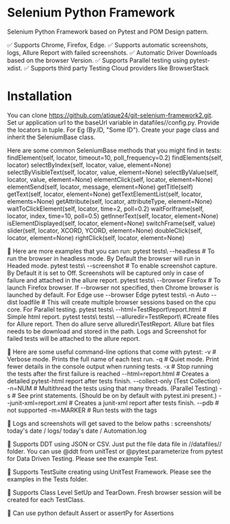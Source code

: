 # Selenium Python Framework 

Selenium Python Framework based on Pytest and POM Design pattern.

✅ Supports Chrome, Firefox, Edge.
✅ Supports automatic screenshots, logs, Allure Report with failed screenshots.
✅ Automatic Driver Downloads based on the browser Version.
✅ Supports Parallel testing using pytest-xdist.
✅ Supports third party Testing Cloud providers like BrowserStack


# Installation
You can clone https://github.com/atique24/git-selenium-framework2.git.
Set ur application url to the baseUrl variable in datafiles//config.py. 
Provide the locators in tuple. For Eg (By.ID, "Some ID").
Create your page class and inherit the SeleniumBase class. 

Here are some common SeleniumBase methods that you might find in tests:
findElement(self, locator, timeout=10, poll_frequency=0.2)
findElements(self, locator)
selectByIndex(self, locator, value, element=None)
selectByVisibleText(self, locator, value, element=None)
selectByValue(self, locator, value, element=None)
elementClick(self, locator, element=None)
elementSend(self, locator, message, element=None)
getTitle(self)
getText(self, locator, element=None)
getTextElementList(self, locator, elements=None)
getAttribute(self, locator, attributeType, element=None)
waitToClickElement(self, locator, time=2, poll=0.2)
waitForIframe(self, locator, index, time=10, poll=0.5)
getInnerText(self, locator, element=None)
isElementDisplayed(self, locator, element=None)
switchFrame(self, value)
slider(self, locator, XCORD, YCORD, element=None)
doubleClick(self, locator, element=None)
rightClick(self, locator, element=None)

🔵 Here are more examples that you can run:
pytest tests\ --headless   # To run the browser in headless mode. By Default the browser will run in Headed mode.
pytest tests\ --screenshot # To enable screenshot capture. By Default it is set to Off. Screenshots will be captured only in case of failure and attached in the allure report.
pytest tests\ --browser Firefox # To launch Firefox browser. If --browser not specified, then Chrome browser is launched by default. For Edge use --browser Edge
pytest tests\ -n Auto --dist loadfile # This will create multiple browser sessions based on the cpu core. For Parallel testing.
pytest tests\ --html=TestReport\report.html # Simple html report.
pytest tests\ tests\  --alluredir=TestReport\  #Create files for Allure report. Then do allure serve alluredir\TestReport. Allure bat files needs to be download and stored in the path. Logs and Screenshot for failed tests will be attached to the allure report. 

🔵 Here are some useful command-line options that come with pytest:
-v  # Verbose mode. Prints the full name of each test run.
-q  # Quiet mode. Print fewer details in the console output when running tests.
-x  # Stop running the tests after the first failure is reached
--html=report.html  # Creates a detailed pytest-html report after tests finish.
--collect-only (Test Collection)
-n=NUM  # Multithread the tests using that many threads. (Parallel Testing)
-s  # See print statements. (Should be on by default with pytest.ini present.)
--junit-xml=report.xml  # Creates a junit-xml report after tests finish.
--pdb  # not supported
-m=MARKER  # Run tests with the tags


🔵 Logs and screenshots will get saved to the below paths :
screenshots/ today's date /
logs/ today's date / Automation.log

🔵 Supports DDT using JSON or CSV. Just put the file data file in //datafiles// folder. You can use @ddt from unitTest or @pytest.parameterize from pytest for Data Driven Testing. Please see the example Test.

🔵 Supports TestSuite creating using UnitTest Framework. Please see the examples in the Tests folder.

🔵 Supports Class Level SetUp and TearDown. Fresh browser session will be created for each TestClass.

🔵 Can use python default Assert or assertPy for Assertions

